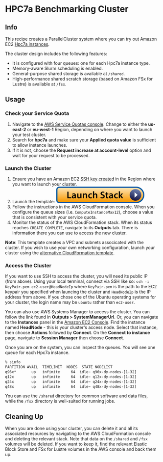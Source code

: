 # HPC7a Benchmarking Cluster

## Info

This recipe creates a ParallelCluster system where you can try out Amazon EC2 [Hpc7a instances](https://aws.amazon.com/ec2/instance-types/hpc7a/). 

The cluster design includes the following features:

* It is configured with four queues: one for each Hpc7a instance type.
* Memory-aware Slurm scheduling is enabled.
* General-purpose shared storage is available at `/shared`.
* High-performance shared scratch storage (based on Amazon FSx for Lustre) is available at `/fsx`.

## Usage

### Check your Service Quota

1. Navigate to the [AWS Service Quotas console](https://console.aws.amazon.com/servicequotas/home/services/ec2/quotas). Change to either the **us-east-2** or **eu-west-1** Region, depending on where you want to launch your test cluster. 
2. Search for **hpc7a** and make sure your **Applied quota value** is sufficient to allow instance launches.
3. If it is not, choose the **Request increase at account-level** option and wait for your request to be processed.

### Launch the Cluster

1. Ensure you have an Amazon EC2 [SSH key created](https://docs.aws.amazon.com/AWSEC2/latest/UserGuide/create-key-pairs.html#having-ec2-create-your-key-pair) in the Region where you want to launch your cluster.
2. Launch the template: [![Launch stack](../../../docs/media/launch-stack.svg)](https://us-east-2.console.aws.amazon.com/cloudformation/home?region=us-east-2#/stacks/create/review?stackName=bench-hpc7a&templateURL=https://aws-hpc-recipes.s3.us-east-1.amazonaws.com/main/recipes/pcluster/try_hpc7a/assets/launch.yaml)
3. Follow the instructions in the AWS CloudFormation console. When you configure the queue sizes (i.e. `ComputeInstanceMax12`), choose a value that is consistent with your service quota. 
4. Monitor the status of the AWS CloudFormation stack. When its status reaches `CREATE_COMPLETE`, navigate to its **Outputs** tab. There is information there you can use to access the new cluster. 

**Note**: This template creates a VPC and subnets associcated with the cluster. If you wish to use your own networking configuration, launch your cluster using the [alternative CloudFormation template](https://us-east-2.console.aws.amazon.com/cloudformation/home?region=us-east-2#/stacks/create/review?stackName=bench-hpc7a&templateURL=https://aws-hpc-recipes.s3.us-east-1.amazonaws.com/main/recipes/pcluster/try_hpc7a/assets/launch-alt.yaml). 

### Access the Cluster

If you want to use SSH to access the cluster, you will need its public IP (from above). Using your local terminal, connect via SSH like so: `ssh -i KeyPair.pem ec2-user@HeadNodeIp` where `KeyPair.pem` is the path to the EC2 keypair you specified when launcing the cluster and `HeadNodeIp` is the IP address from above. If you chose one of the Ubuntu operating systems for your cluster, the login name may be `ubuntu` rather than `ec2-user`.

You can also use AWS Systems Manager to access the cluster. You can follow the link found in **Outputs > SystemManagerUrl**. Or, you can navigate to the **Instances** panel in the [Amazon EC2 Console](https://console.aws.amazon.com/ec2/home?region=us-east-2#Instances). Find the instance named **HeadNode** - this is your cluster's access node. Select that instance, then choose **Actions** followed by **Connect**. On the **Connect to instance** page, navigate to **Session Manager** then choose **Connect**.

Once you are on the system, you can inspect the queues. You will see one queue for each Hpc7a instance. 

```shell
% sinfo
PARTITION AVAIL  TIMELIMIT  NODES  STATE NODELIST
q96x*       up   infinite     64  idle~ q96x-dy-nodes-[1-32]
q12x        up   infinite     64  idle~ q12x-dy-nodes-[1-32]
q24x        up   infinite     64  idle~ q24x-dy-nodes-[1-32]
q48x        up   infinite     64  idle~ q48x-dy-nodes-[1-32]
```

You can use the `/shared` directory for common software and data files, while the `/fsx` directory is well-suited for running jobs. 

## Cleaning Up

When you are done using your cluster, you can delete it and all its associated resources by navigating to the AWS CloudFormation console and deleting the relevant stack. Note that data on the `/shared` and `/fsx` volumes will be deleted. If you want to keep it, find the relevant Elastic Block Store and FSx for Lustre volumes in the AWS console and back them up.
